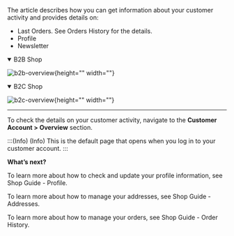 The article describes how you can get information about your customer activity and provides details on:

* Last Orders. See Orders History for the details. 
* Profile
* Newsletter 

<details open>
<summary>B2B Shop</summary>

![b2b-overview](https://spryker.s3.eu-central-1.amazonaws.com/docs/User+Guides/Shop+User+Guides/Customer+Account/Overview/b2b-overview.png){height="" width=""}
</details>

<details open>
<summary>B2C Shop</summary>

![b2c-overview](https://spryker.s3.eu-central-1.amazonaws.com/docs/User+Guides/Shop+User+Guides/Customer+Account/Overview/b2c-overview.png){height="" width=""}
</details>

***
To check the details on your customer activity, navigate to the **Customer Account > Overview** section.

:::(Info) (Info)
This is the default page that opens when you log in to your customer account.
:::

**What’s next?**

To learn more about how to check and update your profile information, see Shop Guide - Profile.

To learn more about how to manage your addresses, see Shop Guide - Addresses.

To learn more about how to manage your orders, see Shop Guide -  Order History.